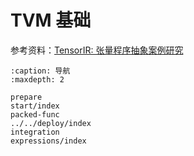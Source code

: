 # TVM 基础

参考资料：[TensorIR: 张量程序抽象案例研究](https://mlc.ai/zh/chapter_tensor_program/case_study.html)

```{toctree}
:caption: 导航
:maxdepth: 2

prepare
start/index
packed-func
../../deploy/index
integration
expressions/index
```
